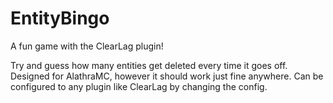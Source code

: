 # EntityBingo
A fun game with the ClearLag plugin!

Try and guess how many entities get deleted every time it goes off. Designed for AlathraMC, however it should work just fine anywhere. Can be configured to any plugin like ClearLag by changing the config.
